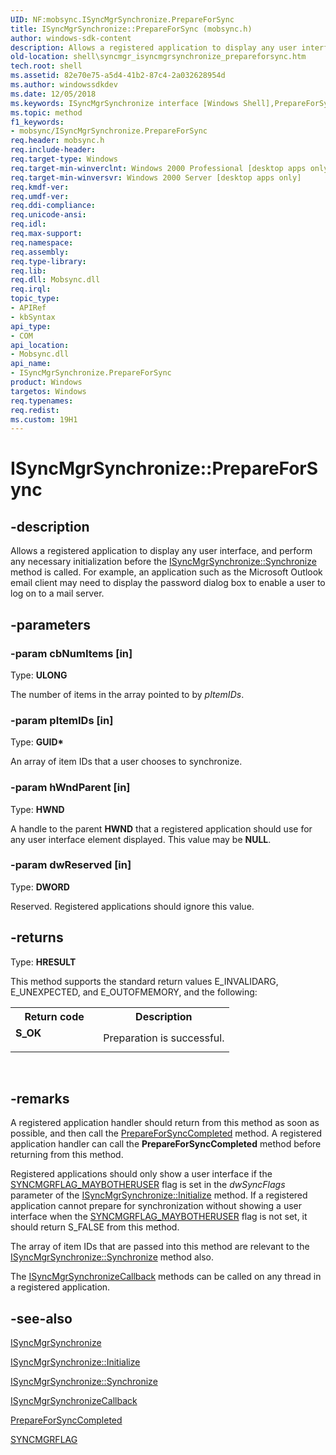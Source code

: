 ```yaml
---
UID: NF:mobsync.ISyncMgrSynchronize.PrepareForSync
title: ISyncMgrSynchronize::PrepareForSync (mobsync.h)
author: windows-sdk-content
description: Allows a registered application to display any user interface, and perform any necessary initialization before the ISyncMgrSynchronize::Synchronize method is called.
old-location: shell\syncmgr_isyncmgrsynchronize_prepareforsync.htm
tech.root: shell
ms.assetid: 82e70e75-a5d4-41b2-87c4-2a032628954d
ms.author: windowssdkdev
ms.date: 12/05/2018
ms.keywords: ISyncMgrSynchronize interface [Windows Shell],PrepareForSync method, ISyncMgrSynchronize.PrepareForSync, ISyncMgrSynchronize::PrepareForSync, PrepareForSync, PrepareForSync method [Windows Shell], PrepareForSync method [Windows Shell],ISyncMgrSynchronize interface, mobsync/ISyncMgrSynchronize::PrepareForSync, shell.syncmgr_isyncmgrsynchronize_prepareforsync, syncmgr.isyncmgrsynchronize_prepareforsync
ms.topic: method
f1_keywords:
- mobsync/ISyncMgrSynchronize.PrepareForSync
req.header: mobsync.h
req.include-header: 
req.target-type: Windows
req.target-min-winverclnt: Windows 2000 Professional [desktop apps only]
req.target-min-winversvr: Windows 2000 Server [desktop apps only]
req.kmdf-ver: 
req.umdf-ver: 
req.ddi-compliance: 
req.unicode-ansi: 
req.idl: 
req.max-support: 
req.namespace: 
req.assembly: 
req.type-library: 
req.lib: 
req.dll: Mobsync.dll
req.irql: 
topic_type:
- APIRef
- kbSyntax
api_type:
- COM
api_location:
- Mobsync.dll
api_name:
- ISyncMgrSynchronize.PrepareForSync
product: Windows
targetos: Windows
req.typenames: 
req.redist: 
ms.custom: 19H1
---
```


# ISyncMgrSynchronize::PrepareForSync


## -description


Allows a registered application to display any user interface, and perform any necessary initialization before the <a href="https://docs.microsoft.com/windows/desktop/api/mobsync/nf-mobsync-isyncmgrsynchronize-synchronize">ISyncMgrSynchronize::Synchronize</a> method is called. For example, an application such as the Microsoft Outlook email client may need to display the password dialog box to enable a user to log on to a mail server.


## -parameters




### -param cbNumItems [in]

Type: <b>ULONG</b>

The number of items in the array pointed to by <i>pItemIDs</i>.


### -param pItemIDs [in]

Type: <b>GUID*</b>

An array of item IDs that a user chooses to synchronize.


### -param hWndParent [in]

Type: <b>HWND</b>

A handle to the parent <b>HWND</b> that a registered application should use for any user interface element displayed. This value may be <b>NULL</b>.


### -param dwReserved [in]

Type: <b>DWORD</b>

Reserved. Registered applications should ignore this value.


## -returns



Type: <b>HRESULT</b>

This method supports the standard return values E_INVALIDARG, E_UNEXPECTED, and E_OUTOFMEMORY, and the following:

<table>
<tr>
<th>Return code</th>
<th>Description</th>
</tr>
<tr>
<td width="40%">
<dl>
<dt><b>S_OK</b></dt>
</dl>
</td>
<td width="60%">
Preparation is successful.

</td>
</tr>
</table>
 




## -remarks



A registered application handler should return from this method as soon as possible, and then call the <a href="https://docs.microsoft.com/windows/desktop/api/mobsync/nf-mobsync-isyncmgrsynchronizecallback-prepareforsynccompleted">PrepareForSyncCompleted</a> method. A registered application handler can call the <b>PrepareForSyncCompleted</b> method before returning from this method.

Registered applications should only show a user interface if the 
<a href="https://docs.microsoft.com/windows/desktop/api/mobsync/ne-mobsync-syncmgrflag">SYNCMGRFLAG_MAYBOTHERUSER</a> flag is set in the <i>dwSyncFlags</i> parameter of the 
<a href="https://docs.microsoft.com/windows/desktop/api/mobsync/nf-mobsync-isyncmgrsynchronize-initialize">ISyncMgrSynchronize::Initialize</a> method. If a registered application cannot prepare for synchronization without showing a user interface when the <a href="https://docs.microsoft.com/windows/desktop/api/mobsync/ne-mobsync-syncmgrflag">SYNCMGRFLAG_MAYBOTHERUSER</a> flag is not set, it should return S_FALSE from this method.

The array of item IDs that are passed into this method are relevant to the <a href="https://docs.microsoft.com/windows/desktop/api/mobsync/nf-mobsync-isyncmgrsynchronize-synchronize">ISyncMgrSynchronize::Synchronize</a> method also.

The <a href="https://docs.microsoft.com/windows/desktop/api/mobsync/nn-mobsync-isyncmgrsynchronizecallback">ISyncMgrSynchronizeCallback</a> methods can be called on any thread in a registered application.




## -see-also




<a href="https://docs.microsoft.com/windows/desktop/api/mobsync/nn-mobsync-isyncmgrsynchronize">ISyncMgrSynchronize</a>



<a href="https://docs.microsoft.com/windows/desktop/api/mobsync/nf-mobsync-isyncmgrsynchronize-initialize">ISyncMgrSynchronize::Initialize</a>



<a href="https://docs.microsoft.com/windows/desktop/api/mobsync/nf-mobsync-isyncmgrsynchronize-synchronize">ISyncMgrSynchronize::Synchronize</a>



<a href="https://docs.microsoft.com/windows/desktop/api/mobsync/nn-mobsync-isyncmgrsynchronizecallback">ISyncMgrSynchronizeCallback</a>



<a href="https://docs.microsoft.com/windows/desktop/api/mobsync/nf-mobsync-isyncmgrsynchronizecallback-prepareforsynccompleted">PrepareForSyncCompleted</a>



<a href="https://docs.microsoft.com/windows/desktop/api/mobsync/ne-mobsync-syncmgrflag">SYNCMGRFLAG</a>
 

 

